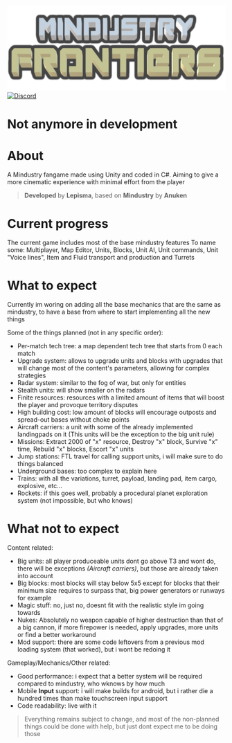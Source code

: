 ![logo](Assets/Resources/Sprites/UI/logo.png)
[![Discord](https://img.shields.io/discord/1062431967536238675?style=for-the-badge&logo=discord&logoColor=ffffff&label=Discord&labelColor=7289da&color=424549)](https://discord.gg/vCzqxDVh2d)

# Not anymore in development

# About
A Mindustry fangame made using Unity and coded in C#. Aiming to give a more cinematic experience with minimal effort from the player
> **Developed** by **Lepisma**, based on **Mindustry** by **Anuken**

# Current progress
The current game includes most of the base mindustry features
To name some: Multiplayer, Map Editor, Units, Blocks, Unit AI, Unit commands, Unit "Voice lines", Item and Fluid transport and production and Turrets


# What to expect
Currently im woring on adding all the base mechanics that are the same as mindustry, to have a base from where to start implementing all the new things

Some of the things planned (not in any specific order):
 - Per-match tech tree: a map dependent tech tree that starts from 0 each match
 - Upgrade system: allows to upgrade units and blocks with upgrades that will change most of the content's parameters, allowing for complex strategies
 - Radar system: similar to the fog of war, but only for entities
 - Stealth units: will show smaller on the radars
 - Finite resources: resources with a limited amount of items that will boost the player and provoque territory disputes
 - High building cost: low amount of blocks will encourage outposts and spread-out bases without choke points
 - Aircraft carriers: a unit with some of the already implemented landingpads on it (This units will be the exception to the big unit rule)
 - Missions: Extract 2000 of "x" resource, Destroy "x" block, Survive "x" time, Rebuild "x" blocks, Escort "x" units
 - Jump stations: FTL travel for calling support units, i will make sure to do things balanced
 - Underground bases: too complex to explain here
 - Trains: with all the variations, turret, payload, landing pad, item cargo, explosive, etc...
 - Rockets: if this goes well, probably a procedural planet exploration system (not impossible, but who knows)

# What not to expect
Content related:
 - Big units: all player produceable units dont go above T3 and wont do, there will be exceptions *(Aircraft carriers)*, but those are already taken into account
 - Big blocks: most blocks will stay below 5x5 except for blocks that their minimum size requires to surpass that, big power generators or runways for example
 - Magic stuff: no, just no, doesnt fit with the realistic style im going towards
 - Nukes: Absolutely no weapon capable of higher destruction than that of a big cannon, if more firepower is needed, apply upgrades, more units or find a better workaround
 - Mod support: there are some code leftovers from a previous mod loading system (that worked), but i wont be redoing it

Gameplay/Mechanics/Other related:
 - Good performance: i expect that a better system will be required compared to mindustry, who wknows by how much
 - Mobile **Input** support: i will make builds for android, but i rather die a hundred times than make touchscreen input support
 - Code readability: live with it

> Everything remains subject to change, and most of the non-planned things could be done with help, but just dont expect me to be doing those
